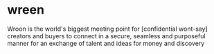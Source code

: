 # wreen
Wroon is the world's biggest meeting point for [confidential wont-say] creators and buyers to connect in a secure, seamless and purposeful manner for an exchange of talent and ideas for money and discovery
